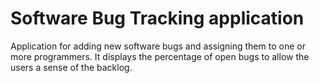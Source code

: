 # Software Bug Tracking application

Application for adding new software bugs and assigning them
to one or more programmers. It displays the percentage of
open bugs to allow the users a sense of the backlog.